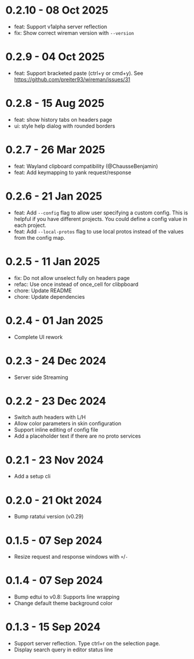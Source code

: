 0.2.10 - 08 Oct 2025
===================
- feat: Support v1alpha server reflection
- fix: Show correct wireman version with `--version`

0.2.9 - 04 Oct 2025
===================
- feat: Support bracketed paste (ctrl+y or cmd+y). See https://github.com/preiter93/wireman/issues/31

0.2.8 - 15 Aug 2025
===================
- feat: show history tabs on headers page
- ui: style help dialog with rounded borders

0.2.7 - 26 Mar 2025
===================
- feat: Wayland clipboard compatibility (@ChausseBenjamin)
- feat: Add keymapping to yank request/response

0.2.6 - 21 Jan 2025
===================
- feat: Add `--config` flag to allow user specifying a custom config. This is helpful if you have different projects. You could define a config value in each project.
- feat: Add `--local-protos` flag to use local protos instead of the values from the config map.

0.2.5 - 11 Jan 2025
===================
- fix: Do not allow unselect fully on headers page
- refac: Use once instead of once_cell for clibpboard
- chore: Update README
- chore: Update dependencies

0.2.4 - 01 Jan 2025
===================
- Complete UI rework

0.2.3 - 24 Dec 2024
===================
- Server side Streaming

0.2.2 - 23 Dec 2024
===================
- Switch auth headers with L/H
- Allow color parameters in skin configuration
- Support inline editing of config file
- Add a placeholder text if there are no proto services

0.2.1 - 23 Nov 2024
===================
- Add a setup cli

0.2.0 - 21 Okt 2024
===================
- Bump ratatui version (v0.29)

0.1.5 - 07 Sep 2024
===================
- Resize request and response windows with `+`/`-`

0.1.4 - 07 Sep 2024
===================
- Bump edtui to v0.8: Supports line wrapping
- Change default theme background color

0.1.3 - 15 Sep 2024
===================
- Support server reflection. Type ctrl+r on the selection page.
- Display search query in editor status line
